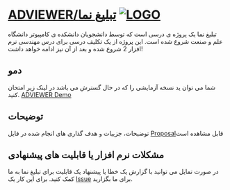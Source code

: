 # [ADVIEWER/تبلیغ نما](http://174.142.18.253:8056) [![LOGO](http://174.142.18.253:8056/Styles/Images/Logo.png)](http://174.142.18.253:8056)

تبلیغ نما یک پروژه ی درسی است که توسط دانشجویان دانشکده ی کامپیوتر دانشگاه علم و صنعت شروع شده است. این پروژه از یک تکلیف درسی برای درس مهندسی نرم افزار 2 شروع شده و بعد از آن نیز ادامه خواهد داشت!

## دمو

شما می توان ید نسخه آزمایشی را که در حال گسترش می باشد در لینک زیر امتحان کنید.
[ADVIEWER Demo](http://174.142.18.253:8056)

## توضیحات

توضیحات، جزییات و هدف گذاری های انجام شده در فایل [Proposal](https://github.com/sadeghboorooni/GroupA/blob/master/README_FINAL.pdf)قابل مشاهده است

## مشکلات نرم افزار یا قابلیت های پیشنهادی

در صورت تمایل می توانید با گزارش یک خطا یا پیشنهاد یک قابلیت برای تبلیغ نما به ما کمک کنید. برای این کار یک [Issue](https://github.com/sadeghboorooni/GroupA/issues) برای ما بگزارید.

